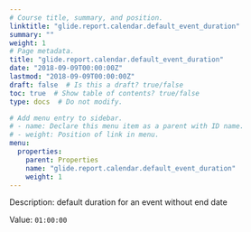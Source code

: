 ```yaml
---
# Course title, summary, and position.
linktitle: "glide.report.calendar.default_event_duration"
summary: ""
weight: 1
# Page metadata.
title: "glide.report.calendar.default_event_duration"
date: "2018-09-09T00:00:00Z"
lastmod: "2018-09-09T00:00:00Z"
draft: false  # Is this a draft? true/false
toc: true  # Show table of contents? true/false
type: docs  # Do not modify.

# Add menu entry to sidebar.
# - name: Declare this menu item as a parent with ID name.
# - weight: Position of link in menu.
menu:
  properties:
    parent: Properties
    name: "glide.report.calendar.default_event_duration"
    weight: 1
---
```


Description: default duration for an event without end date


Value: `01:00:00`